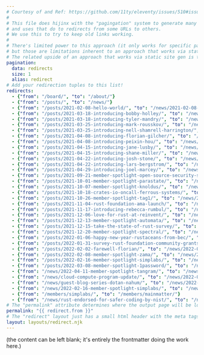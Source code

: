 ```yaml
---
# Courtesy of and Ref: https://github.com/11ty/eleventy/issues/510#issuecomment-824104799
# 
# This file does hijinx with the "pagingation" system to generate many small pages from one set of data...
# and uses that do to redirects from some URLs to others.
# We use this to try to keep old links working.
#
# There's limited power to this approach (it only works for specific pages listed; it can't glob),
# but those are limitations inherent to an approach that works via static site gen, rather than via server configuration.
# The related upside of an approach that works via static site gen is the portability.
pagination:
  data: redirects
  size: 1
  alias: redirect
# Add your redirection tuples to this list!
redirects:
  - {"from": "/board/", "to": "/about/"}
  - {"from": "/posts/", "to": "/news/"}
  - {"from": "/posts/2021-02-08-hello-world/", "to": "/news/2021-02-08-hello-world/"}
  - {"from": "/posts/2021-03-18-introducing-bobby-holley/", "to": "/news/2021-03-18-introducing-bobby-holley/"}
  - {"from": "/posts/2021-03-18-introducing-tyler-mandry/", "to": "/news/2021-03-18-introducing-tyler-mandry/"}
  - {"from": "/posts/2021-03-25-introducing-mark-rousskov/", "to": "/news/2021-03-25-introducing-mark-rousskov/"}
  - {"from": "/posts/2021-03-25-introducing-nell-shamrell-harrington/", "to": "/news/2021-03-25-introducing-nell-shamrell-harrington/"}
  - {"from": "/posts/2021-04-08-introducing-florian-gilcher/", "to": "/news/2021-04-08-introducing-florian-gilcher/"}
  - {"from": "/posts/2021-04-08-introducing-peixin-hou/", "to": "/news/2021-04-08-introducing-peixin-hou/"}
  - {"from": "/posts/2021-04-15-introducing-jane-lusby/", "to": "/news/2021-04-15-introducing-jane-lusby/"}
  - {"from": "/posts/2021-04-15-introducing-shane-miller/", "to": "/news/2021-04-15-introducing-shane-miller/"}
  - {"from": "/posts/2021-04-22-introducing-josh-stone/", "to": "/news/2021-04-22-introducing-josh-stone/"}
  - {"from": "/posts/2021-04-22-introducing-lars-bergstrom/", "to": "/news/2021-04-22-introducing-lars-bergstrom/"}
  - {"from": "/posts/2021-04-29-introducing-joel-marcey/", "to": "/news/2021-04-29-introducing-joel-marcey/"}
  - {"from": "/posts/2021-09-21-member-spotlight-open-source-security-software/", "to": "/news/2021-09-21-member-spotlight-open-source-security-software/"}
  - {"from": "/posts/2021-10-01-member-spotlight-parastate/", "to": "/news/2021-10-01-member-spotlight-parastate/"}
  - {"from": "/posts/2021-10-07-member-spotlight-knoldus/", "to": "/news/2021-10-07-member-spotlight-knoldus/"}
  - {"from": "/posts/2021-10-18-crates-io-oncall-ferrous-systems/", "to": "/news/2021-10-18-crates-io-oncall-ferrous-systems/"}
  - {"from": "/posts/2021-10-26-member-spotlight-tag1/", "to": "/news/2021-10-26-member-spotlight-tag1/"}
  - {"from": "/posts/2021-11-04-rust-foundation-ama-launch/", "to": "/news/2021-11-04-rust-foundation-ama-launch/"}
  - {"from": "/posts/2021-11-17-introducing-rebecca-rumbul/", "to": "/news/2021-11-17-introducing-rebecca-rumbul/"}
  - {"from": "/posts/2021-12-06-love-for-rust-at-reinvent/", "to": "/news/2021-12-06-love-for-rust-at-reinvent/"}
  - {"from": "/posts/2021-12-13-member-spotlight-automata/", "to": "/news/2021-12-13-member-spotlight-automata/"}
  - {"from": "/posts/2021-12-15-take-the-state-of-rust-survey/", "to": "/news/2021-12-15-take-the-state-of-rust-survey/"}
  - {"from": "/posts/2021-12-20-member-spotlight-spectral/", "to": "/news/2021-12-20-member-spotlight-spectral/"}
  - {"from": "/posts/2022-01-06-happy-new-year-rustaceans-from-bec/", "to": "/news/2022-01-06-happy-new-year-rustaceans-from-bec/"}
  - {"from": "/posts/2022-01-31-survey-rust-foundation-community-grants-program/", "to": "/news/2022-01-31-survey-rust-foundation-community-grants-program/"}
  - {"from": "/posts/2022-02-02-farewell-florian/", "to": "/news/2022-02-02-farewell-florian/"}
  - {"from": "/posts/2022-02-08-member-spotlight-zama/", "to": "/news/2022-02-08-member-spotlight-zama/"}
  - {"from": "/posts/2022-02-16-member-spotlight-simplabs/", "to": "/news/2022-02-16-member-spotlight-simplabs/"}
  - {"from": "/posts/2022-03-08-member-spotlight-1password/", "to": "/news/2022-03-08-member-spotlight-1password/"}
  - {"from": "/news/2022-04-11-member-spotlight-tangram/", "to": "/news/2022-04-11-member-spotlight-tangram-vision/"}
  - {"from": "/news/cloud-compute-program-update/", "to": "/news/2022-06-09-cloud-compute-program-update/"}
  - {"from": "/news/guest-blog-series-dotan-nahum/", "to": "/news/2022-06-21-guest-blog-series-dotan-nahum/"}
  - {"from": "/news/2022-02-16-member-spotlight-simplabs/", "to": "/news/2022-02-16-member-spotlight-mainmatter/"}
  - {"from": "/members/simplabs/", "to": "/members/mainmatter/"}
  - {"from": "/news/rust-endorsed-for-safer-coding-by-nist/", "to": "/news/rust-identified-as-safer-coding-tool-by-nist/"}
# The "permalink" attribute determines where the output page will be located.
permalink: "{{ redirect.from }}"
# The "redirect" layout just has a small html header with the meta tags that do redirection.
layout: layouts/redirect.njk
---
```

(the content can be left blank; it's entirely the frontmatter doing the work here.)